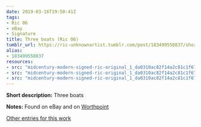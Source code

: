 ```yaml
---
date: 2019-03-16T19:50:41Z
tags:
- Ric 06
- eBay
- Signature
title: Three boats (Ric 06)
tumblr_url: https://ric-unknownartist.tumblr.com/post/183499558837/short-description-three-boats-notes-found-on
alias:
- 183499558837
resources:
- src: "midcentury-modern-signed-ric-original_1_da0310ac82f14a2c81c1f679e742340a-1.jpg"
- src: "midcentury-modern-signed-ric-original_1_da0310ac82f14a2c81c1f679e742340a-2.jpg"
- src: "midcentury-modern-signed-ric-original_1_da0310ac82f14a2c81c1f679e742340a.jpg"
---
```


**Short description:** Three boats

**Notes:** Found on eBay and on [Worthpoint](https://www.worthpoint.com/worthopedia/midcentury-modern-signed-ric-original-1853971802)

[Other entries for this work](/tags/Ric-06)
